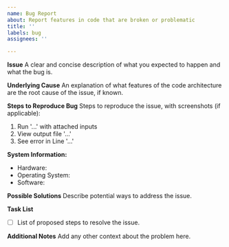```yaml
---
name: Bug Report
about: Report features in code that are broken or problematic
title: ''
labels: bug
assignees: ''

---
```


**Issue**
A clear and concise description of what you expected to happen and what the bug is.

**Underlying Cause**
An explanation of what features of the code architecture are the root cause of the issue, if known.

**Steps to Reproduce Bug**
Steps to reproduce the issue, with screenshots (if applicable):
1. Run '...' with attached inputs
2. View output file '...'
3. See error in Line '...'

**System Information:**
- Hardware:
- Operating System:
- Software:

**Possible Solutions**
Describe potential ways to address the issue.

**Task List**
- [ ] List of proposed steps to resolve the issue.

**Additional Notes**
Add any other context about the problem here.
